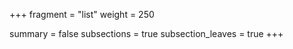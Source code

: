 +++
fragment = "list"
weight = 250

summary = false
subsections = true
subsection_leaves = true
+++
